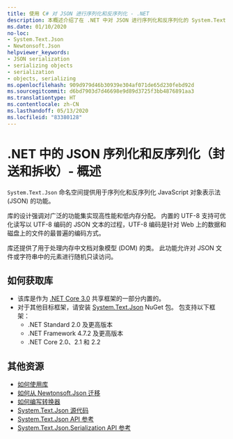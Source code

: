 ```yaml
---
title: 使用 C# 对 JSON 进行序列化和反序列化 - .NET
description: 本概述介绍了在 .NET 中对 JSON 进行序列化和反序列化的 System.Text.Json 命名空间功能。
ms.date: 01/10/2020
no-loc:
- System.Text.Json
- Newtonsoft.Json
helpviewer_keywords:
- JSON serialization
- serializing objects
- serialization
- objects, serializing
ms.openlocfilehash: 909d979d46b30939e304af071de65d230febd92d
ms.sourcegitcommit: d6bd7903d7d46698e9d89d3725f3bb4876891aa3
ms.translationtype: HT
ms.contentlocale: zh-CN
ms.lasthandoff: 05/13/2020
ms.locfileid: "83380128"
---
```

# <a name="json-serialization-and-deserialization-marshalling-and-unmarshalling-in-net---overview"></a>.NET 中的 JSON 序列化和反序列化（封送和拆收）- 概述

`System.Text.Json` 命名空间提供用于序列化和反序列化 JavaScript 对象表示法 (JSON) 的功能。

库的设计强调对广泛的功能集实现高性能和低内存分配。 内置的 UTF-8 支持可优化读写以 UTF-8 编码的 JSON 文本的过程，UTF-8 编码是针对 Web 上的数据和磁盘上的文件的最普遍的编码方式。

库还提供了用于处理内存中文档对象模型 (DOM) 的类。 此功能允许对 JSON 文件或字符串中的元素进行随机只读访问。

## <a name="how-to-get-the-library"></a>如何获取库

* 该库是作为 [.NET Core 3.0](https://aka.ms/netcore3download) 共享框架的一部分内置的。
* 对于其他目标框架，请安装 [System.Text.Json](https://www.nuget.org/packages/System.Text.Json) NuGet 包。 包支持以下框架：
  * .NET Standard 2.0 及更高版本
  * .NET Framework 4.7.2 及更高版本
  * .NET Core 2.0、2.1 和 2.2

## <a name="additional-resources"></a>其他资源

* [如何使用库](system-text-json-how-to.md)
* [如何从 Newtonsoft.Json 迁移](system-text-json-migrate-from-newtonsoft-how-to.md)
* [如何编写转换器](system-text-json-converters-how-to.md)
* [System.Text.Json 源代码](https://github.com/dotnet/runtime/tree/81bf79fd9aa75305e55abe2f7e9ef3f60624a3a1/src/libraries/System.Text.Json)
* [System.Text.Json API 参考](xref:System.Text.Json)
* [System.Text.Json.Serialization API 参考](xref:System.Text.Json.Serialization)
<!-- * [Roadmap](https://github.com/dotnet/runtime/blob/81bf79fd9aa75305e55abe2f7e9ef3f60624a3a1/src/libraries/System.Text.Json/roadmap/README.md)-->
